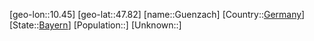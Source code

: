﻿---
location: [47.82,10.45]
type: City
tags:
- geo/City


SpocWebEntityId: 30662
isDeleted: false
confidential: public

---
[geo-lon::10.45]
[geo-lat::47.82]
[name::Guenzach]
[Country::[Germany](geo/Continent/Europe/Germany.md)]
[State::[Bayern](geo/Continent/Europe/Germany/Bayern.md)]
[Population::]
[Unknown::]

